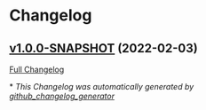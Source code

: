 # Changelog

## [v1.0.0-SNAPSHOT](https://github.com/NASA-PDS/registry-crawler-service/tree/v1.0.0-SNAPSHOT) (2022-02-03)

[Full Changelog](https://github.com/NASA-PDS/registry-crawler-service/compare/e5bc1897d0dbe974f5790094019612b3503cb5b9...v1.0.0-SNAPSHOT)



\* *This Changelog was automatically generated by [github_changelog_generator](https://github.com/github-changelog-generator/github-changelog-generator)*
